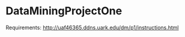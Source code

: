 DataMiningProjectOne
====================

Requirements: http://uaf46365.ddns.uark.edu/dm/p1/instructions.html
